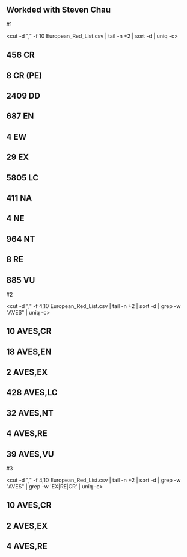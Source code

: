 ## Workded with Steven Chau

#1

<cut -d "," -f 10 European_Red_List.csv | tail -n +2 | sort -d | uniq -c>
## 456 CR
## 8 CR (PE)
## 2409 DD
## 687 EN
## 4 EW
## 29 EX
## 5805 LC
## 411 NA
## 4 NE
## 964 NT
## 8 RE
## 885 VU

#2

<cut -d "," -f 4,10 European_Red_List.csv | tail -n +2 | sort -d | grep -w "AVES" | uniq -c>
## 10 AVES,CR
## 18 AVES,EN
## 2 AVES,EX
## 428 AVES,LC
## 32 AVES,NT
## 4 AVES,RE
## 39 AVES,VU

#3

<cut -d "," -f 4,10 European_Red_List.csv | tail -n +2 | sort -d | grep -w "AVES" | grep -w 'EX\|RE\|CR' | uniq -c>
## 10 AVES,CR
## 2 AVES,EX
## 4 AVES,RE


